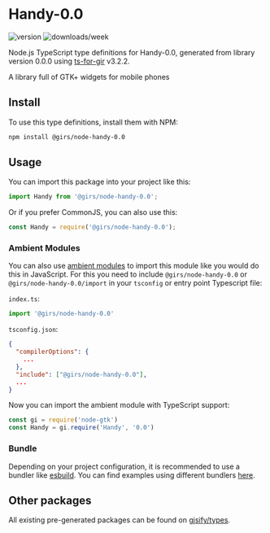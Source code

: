 
# Handy-0.0

![version](https://img.shields.io/npm/v/@girs/node-handy-0.0)
![downloads/week](https://img.shields.io/npm/dw/@girs/node-handy-0.0)


Node.js TypeScript type definitions for Handy-0.0, generated from library version 0.0.0 using [ts-for-gir](https://github.com/gjsify/ts-for-gir) v3.2.2.

A library full of GTK+ widgets for mobile phones

## Install

To use this type definitions, install them with NPM:
```bash
npm install @girs/node-handy-0.0
```

## Usage

You can import this package into your project like this:
```ts
import Handy from '@girs/node-handy-0.0';
```

Or if you prefer CommonJS, you can also use this:
```ts
const Handy = require('@girs/node-handy-0.0');
```

### Ambient Modules

You can also use [ambient modules](https://github.com/gjsify/ts-for-gir/tree/main/packages/cli#ambient-modules) to import this module like you would do this in JavaScript.
For this you need to include `@girs/node-handy-0.0` or `@girs/node-handy-0.0/import` in your `tsconfig` or entry point Typescript file:

`index.ts`:
```ts
import '@girs/node-handy-0.0'
```

`tsconfig.json`:
```json
{
  "compilerOptions": {
    ...
  },
  "include": ["@girs/node-handy-0.0"],
  ...
}
```

Now you can import the ambient module with TypeScript support: 

```ts
const gi = require('node-gtk')
const Handy = gi.require('Handy', '0.0')
```


### Bundle

Depending on your project configuration, it is recommended to use a bundler like [esbuild](https://esbuild.github.io/). You can find examples using different bundlers [here](https://github.com/gjsify/ts-for-gir/tree/main/examples).

## Other packages

All existing pre-generated packages can be found on [gjsify/types](https://github.com/gjsify/types).

